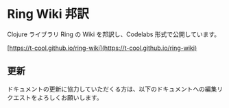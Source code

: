 # Ring Wiki 邦訳

Clojure ライブラリ Ring の Wiki を邦訳し、Codelabs 形式で公開しています。

[https://t-cool.github.io/ring-wiki](https://t-cool.github.io/ring-wiki)

## 更新

ドキュメントの更新に協力していただくる方は、以下のドキュメントへの編集リクエストをよろしくお願いします。


